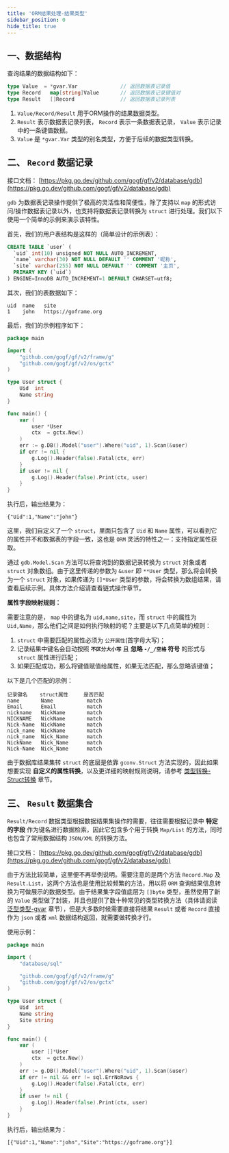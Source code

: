 ```yaml
---
title: 'ORM结果处理-结果类型'
sidebar_position: 0
hide_title: true
---
```


## 一、数据结构

查询结果的数据结构如下：

```go
type Value  = *gvar.Var              // 返回数据表记录值
type Record   map[string]Value       // 返回数据表记录键值对
type Result   []Record               // 返回数据表记录列表
```

1. `Value/Record/Result` 用于ORM操作的结果数据类型。
2. `Result` 表示数据表记录列表， `Record` 表示一条数据表记录， `Value` 表示记录中的一条键值数据。
3. `Value` 是 `*gvar.Var` 类型的别名类型，方便于后续的数据类型转换。

## 二、 `Record` 数据记录

接口文档： [https://pkg.go.dev/github.com/gogf/gf/v2/database/gdb](https://pkg.go.dev/github.com/gogf/gf/v2/database/gdb)

`gdb` 为数据表记录操作提供了极高的灵活性和简便性，除了支持以 `map` 的形式访问/操作数据表记录以外，也支持将数据表记录转换为 `struct` 进行处理。我们以下使用一个简单的示例来演示该特性。

首先，我们的用户表结构是这样的（简单设计的示例表）：

```sql
CREATE TABLE `user` (
  `uid` int(10) unsigned NOT NULL AUTO_INCREMENT,
  `name` varchar(30) NOT NULL DEFAULT '' COMMENT '昵称',
  `site` varchar(255) NOT NULL DEFAULT '' COMMENT '主页',
  PRIMARY KEY (`uid`)
) ENGINE=InnoDB AUTO_INCREMENT=1 DEFAULT CHARSET=utf8;
```

其次，我们的表数据如下：

```
uid  name   site
1    john   https://goframe.org
```

最后，我们的示例程序如下：

```go
package main

import (
    "github.com/gogf/gf/v2/frame/g"
    "github.com/gogf/gf/v2/os/gctx"
)

type User struct {
    Uid  int
    Name string
}

func main() {
    var (
        user *User
        ctx  = gctx.New()
    )
    err := g.DB().Model("user").Where("uid", 1).Scan(&user)
    if err != nil {
        g.Log().Header(false).Fatal(ctx, err)
    }
    if user != nil {
        g.Log().Header(false).Print(ctx, user)
    }
}
```

执行后，输出结果为：

```
{"Uid":1,"Name":"john"}
```

这里，我们自定义了一个 `struct`，里面只包含了 `Uid` 和 `Name` 属性，可以看到它的属性并不和数据表的字段一致，这也是 `ORM` 灵活的特性之一：支持指定属性获取。

通过 `gdb.Model.Scan` 方法可以将查询到的数据记录转换为 `struct` 对象或者 `struct` 对象数组。由于这里传递的参数为 `&user` 即 `**User` 类型，那么将会转换为一个 `struct` 对象，如果传递为 `[]*User` 类型的参数，将会转换为数组结果，请查看后续示例。具体方法介绍请查看链式操作章节。

**属性字段映射规则：**

需要注意的是， `map` 中的键名为 `uid,name,site`，而 `struct` 中的属性为 `Uid,Name`，那么他们之间是如何执行映射的呢？主要是以下几点简单的规则：

1. `struct` 中需要匹配的属性必须为 `公开属性`(首字母大写)；
2. 记录结果中键名会自动按照 **`不区分大小写`** 且 **忽略 `-/_/空格` 符号** 的形式与 `struct` 属性进行匹配；
3. 如果匹配成功，那么将键值赋值给属性，如果无法匹配，那么忽略该键值；

以下是几个匹配的示例：

```
记录键名    struct属性     是否匹配
name       Name           match
Email      Email          match
nickname   NickName       match
NICKNAME   NickName       match
Nick-Name  NickName       match
nick_name  NickName       match
nick_name  Nick_Name      match
NickName   Nick_Name      match
Nick-Name  Nick_Name      match
```

由于数据库结果集转 `struct` 的底层是依靠 `gconv.Struct` 方法实现的，因此如果想要实现 **自定义的属性转换**，以及更详细的映射规则说明，请参考 [类型转换-Struct转换](output/goframe-v2.0-md/核心组件-重点/类型转换/类型转换-Struct转换) 章节。

## 三、 `Result` 数据集合

`Result/Record` 数据类型根据数据结果集操作的需要，往往需要根据记录中 **特定的字段** 作为键名进行数据检索，因此它包含多个用于转换 `Map/List` 的方法，同时也包含了常用数据结构 `JSON/XML` 的转换方法。

接口文档： [https://pkg.go.dev/github.com/gogf/gf/v2/database/gdb](https://pkg.go.dev/github.com/gogf/gf/v2/database/gdb)

由于方法比较简单，这里便不再举例说明。需要注意的是两个方法 `Record.Map` 及 `Result.List`，这两个方法也是使用比较频繁的方法，用以将 `ORM` 查询结果信息转换为可做展示的数据类型。由于结果集字段值底层为 `[]byte` 类型，虽然使用了新的 `Value` 类型做了封装，并且也提供了数十种常见的类型转换方法（具体请阅读 [泛型类型-gvar](output/goframe-v2.0-md/组件列表/数据结构/泛型类型-gvar) 章节），但是大多数时候需要直接将结果 `Result` 或者 `Record` 直接作为 `json` 或者 `xml` 数据结构返回，就需要做转换才行。

使用示例：

```go
package main

import (
    "database/sql"

    "github.com/gogf/gf/v2/frame/g"
    "github.com/gogf/gf/v2/os/gctx"
)

type User struct {
    Uid  int
    Name string
    Site string
}

func main() {
    var (
        user []*User
        ctx  = gctx.New()
    )
    err := g.DB().Model("user").Where("uid", 1).Scan(&user)
    if err != nil && err != sql.ErrNoRows {
        g.Log().Header(false).Fatal(ctx, err)
    }
    if user != nil {
        g.Log().Header(false).Print(ctx, user)
    }
}
```

执行后，输出结果为：

```
[{"Uid":1,"Name":"john","Site":"https://goframe.org"}]
```